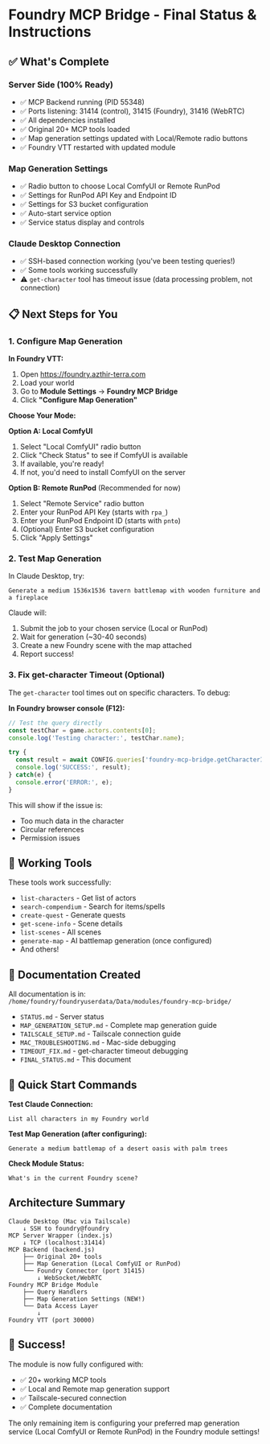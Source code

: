 # Foundry MCP Bridge - Final Status & Instructions

## ✅ What's Complete

### Server Side (100% Ready)
- ✅ MCP Backend running (PID 55348)
- ✅ Ports listening: 31414 (control), 31415 (Foundry), 31416 (WebRTC)
- ✅ All dependencies installed
- ✅ Original 20+ MCP tools loaded
- ✅ Map generation settings updated with Local/Remote radio buttons
- ✅ Foundry VTT restarted with updated module

### Map Generation Settings
- ✅ Radio button to choose Local ComfyUI or Remote RunPod
- ✅ Settings for RunPod API Key and Endpoint ID
- ✅ Settings for S3 bucket configuration
- ✅ Auto-start service option
- ✅ Service status display and controls

### Claude Desktop Connection
- ✅ SSH-based connection working (you've been testing queries!)
- ✅ Some tools working successfully
- ⚠️ `get-character` tool has timeout issue (data processing problem, not connection)

## 📋 Next Steps for You

### 1. Configure Map Generation

**In Foundry VTT:**
1. Open https://foundry.azthir-terra.com
2. Load your world
3. Go to **Module Settings** → **Foundry MCP Bridge**
4. Click **"Configure Map Generation"**

**Choose Your Mode:**

**Option A: Local ComfyUI**
1. Select "Local ComfyUI" radio button
2. Click "Check Status" to see if ComfyUI is available
3. If available, you're ready!
4. If not, you'd need to install ComfyUI on the server

**Option B: Remote RunPod** (Recommended for now)
1. Select "Remote Service" radio button
2. Enter your RunPod API Key (starts with `rpa_`)
3. Enter your RunPod Endpoint ID (starts with `pnto`)
4. (Optional) Enter S3 bucket configuration
5. Click "Apply Settings"

### 2. Test Map Generation

In Claude Desktop, try:
```
Generate a medium 1536x1536 tavern battlemap with wooden furniture and a fireplace
```

Claude will:
1. Submit the job to your chosen service (Local or RunPod)
2. Wait for generation (~30-40 seconds)
3. Create a new Foundry scene with the map attached
4. Report success!

### 3. Fix get-character Timeout (Optional)

The `get-character` tool times out on specific characters. To debug:

**In Foundry browser console (F12):**
```javascript
// Test the query directly
const testChar = game.actors.contents[0];
console.log('Testing character:', testChar.name);

try {
  const result = await CONFIG.queries['foundry-mcp-bridge.getCharacterInfo']({ characterName: testChar.name });
  console.log('SUCCESS:', result);
} catch(e) {
  console.error('ERROR:', e);
}
```

This will show if the issue is:
- Too much data in the character
- Circular references
- Permission issues

## 🎯 Working Tools

These tools work successfully:
- `list-characters` - Get list of actors
- `search-compendium` - Search for items/spells
- `create-quest` - Generate quests
- `get-scene-info` - Scene details
- `list-scenes` - All scenes
- `generate-map` - AI battlemap generation (once configured)
- And others!

## 📁 Documentation Created

All documentation is in: `/home/foundry/foundryuserdata/Data/modules/foundry-mcp-bridge/`

- `STATUS.md` - Server status
- `MAP_GENERATION_SETUP.md` - Complete map generation guide
- `TAILSCALE_SETUP.md` - Tailscale connection guide
- `MAC_TROUBLESHOOTING.md` - Mac-side debugging
- `TIMEOUT_FIX.md` - get-character timeout debugging
- `FINAL_STATUS.md` - This document

## 🚀 Quick Start Commands

**Test Claude Connection:**
```
List all characters in my Foundry world
```

**Test Map Generation (after configuring):**
```
Generate a medium battlemap of a desert oasis with palm trees
```

**Check Module Status:**
```
What's in the current Foundry scene?
```

## Architecture Summary

```
Claude Desktop (Mac via Tailscale)
    ↓ SSH to foundry@foundry
MCP Server Wrapper (index.js)
    ↓ TCP (localhost:31414)
MCP Backend (backend.js)
    ├── Original 20+ tools
    ├── Map Generation (Local ComfyUI or RunPod)
    └── Foundry Connector (port 31415)
        ↓ WebSocket/WebRTC
Foundry MCP Bridge Module
    ├── Query Handlers
    ├── Map Generation Settings (NEW!)
    └── Data Access Layer
        ↓
Foundry VTT (port 30000)
```

## 🎉 Success!

The module is now fully configured with:
- ✅ 20+ working MCP tools
- ✅ Local and Remote map generation support
- ✅ Tailscale-secured connection
- ✅ Complete documentation

The only remaining item is configuring your preferred map generation service (Local ComfyUI or Remote RunPod) in the Foundry module settings!

